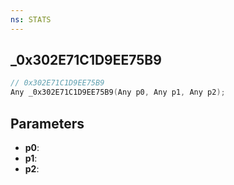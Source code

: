 ```yaml
---
ns: STATS
---
```

## _0x302E71C1D9EE75B9

```c
// 0x302E71C1D9EE75B9
Any _0x302E71C1D9EE75B9(Any p0, Any p1, Any p2);
```

## Parameters
* **p0**:
* **p1**:
* **p2**:
